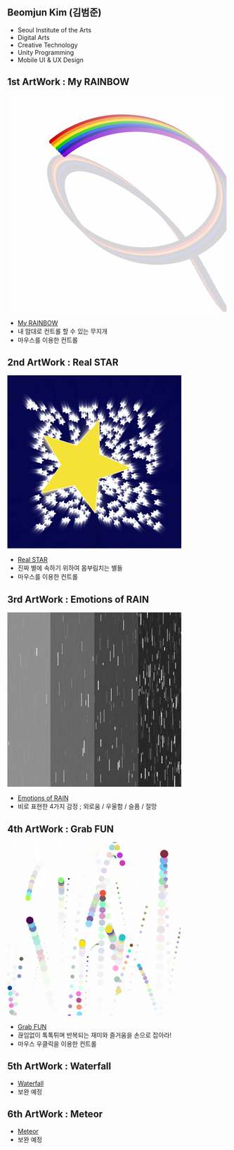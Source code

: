 ## Beomjun Kim (김범준)
  * Seoul Institute of the Arts
  * Digital Arts
  * Creative Technology
  * Unity Programming
  * Mobile UI & UX Design

## 1st ArtWork : My RAINBOW

 ![예시 이미지](./Rainbow.png)
  * [My RAINBOW](./Rainbow/)
  * 내 맘대로 컨트롤 할 수 있는 무지개
  * 마우스를 이용한 컨트롤

## 2nd ArtWork : Real STAR

  ![예시 이미지](./Star.png)
  * [Real STAR](./Star/)
  * 진짜 별에 속하기 위하여 몸부림치는 별들
  * 마우스를 이용한 컨트롤

## 3rd ArtWork : Emotions of RAIN

  ![예시 이미지](./Rain.png)
  * [Emotions of RAIN](./Rain/)
  * 비로 표현한 4가지 감정 ; 외로움 / 우울함 / 슬픔 / 절망

## 4th ArtWork : Grab FUN

  ![예시 이미지](./Fun.png)
  * [Grab FUN](./Fun/)
  * 끊임없이 톡톡튀며 반복되는 재미와 즐거움을 손으로 잡아라!
  * 마우스 우클릭을 이용한 컨트롤

## 5th ArtWork : Waterfall
  * [Waterfall](./Waterfall/)
  * 보완 예정

## 6th ArtWork : Meteor
  * [Meteor](./Meteor/)
  * 보완 예정
